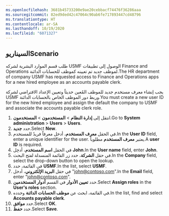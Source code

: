 ```yaml
---
ms.openlocfilehash: 3681b45733200e9ae20cebbacf74476f36286aaa
ms.sourcegitcommit: 82ed9ded42c47064c90ab6fe717893447cd48796
ms.translationtype: HT
ms.contentlocale: ar-SA
ms.lasthandoff: 10/19/2020
ms.locfileid: "6071327"
---
```

## <a name="scenario"></a><span data-ttu-id="06660-101">السيناريو</span><span class="sxs-lookup"><span data-stu-id="06660-101">Scenario</span></span>
<span data-ttu-id="06660-102">طلب قسم الموارد البشرية لشركه USMF الوصول إلى تطبيقات Finance and Operations لموظف جديد تم تعيينه كموظف للحسابات الدائنة.</span><span class="sxs-lookup"><span data-stu-id="06660-102">The HR department of company USMF has requested access to Finance and Operations apps for a new hired employee as an accounts payable clerk.</span></span> 

<span data-ttu-id="06660-103">يجب إنشاء معرف مستخدم جديد للموظف المُعين حديثاً وتعيين الإعداد الافتراضي لشركة USMF وربط دور الموظف الخاص بالحسابات الدائنة.</span><span class="sxs-lookup"><span data-stu-id="06660-103">You must create a new user ID for the new hired employee and assign the default the company to USMF and associate the accounts payable clerk role.</span></span> 


1. <span data-ttu-id="06660-104">انتقل إلى **إدارة النظام** > **المستخدمون** > **المستخدمون**.</span><span class="sxs-lookup"><span data-stu-id="06660-104">Go to **System administration** > **Users** > **Users**.</span></span>
1. <span data-ttu-id="06660-105">حدد **جديد‏‎**.</span><span class="sxs-lookup"><span data-stu-id="06660-105">Select **New**.</span></span>
1. <span data-ttu-id="06660-106">في الحقل **معرف المستخدم**، أدخل معرفاً فريدً للمستخدم.</span><span class="sxs-lookup"><span data-stu-id="06660-106">In the **User ID** field, enter a unique identifier for the user.</span></span> <span data-ttu-id="06660-107">يعتبر **معرف المستخدم** مطلوباً.</span><span class="sxs-lookup"><span data-stu-id="06660-107">A **user ID** is required.</span></span>
1. <span data-ttu-id="06660-108">في الحقل **اسم المستخدم**، أدخِل **John‎**.</span><span class="sxs-lookup"><span data-stu-id="06660-108">In the **User name** field, enter **John**.</span></span>
1. <span data-ttu-id="06660-109">في حقل **الشركة**، حدد زر القائمة المنسدلة لفتح البحث.</span><span class="sxs-lookup"><span data-stu-id="06660-109">In the **Company** field, select the drop-down button to open the lookup.</span></span>
1. <span data-ttu-id="06660-110">في القائمة، حدد **USMF**.</span><span class="sxs-lookup"><span data-stu-id="06660-110">In the list, select **USMF**.</span></span>
2. <span data-ttu-id="06660-111">في حقل **البريد الإلكتروني**، أدخل "john@contoso.com".</span><span class="sxs-lookup"><span data-stu-id="06660-111">In the **Email** field, enter "john@contoso.com".</span></span>
1. <span data-ttu-id="06660-112">حدد **تعيين الأدوار** في القسم **أدوار المستخدمين**.</span><span class="sxs-lookup"><span data-stu-id="06660-112">Select **Assign roles** in the **User's roles** section.</span></span>
1. <span data-ttu-id="06660-113">في القائمة، ابحث عن **موظف الحسابات الدائنة** وحدده.</span><span class="sxs-lookup"><span data-stu-id="06660-113">In the list, find and select **Accounts payable clerk**.</span></span>
1. <span data-ttu-id="06660-114">حدد **موافق**.</span><span class="sxs-lookup"><span data-stu-id="06660-114">Select **OK**.</span></span>
1. <span data-ttu-id="06660-115">حدد **حفظ**.</span><span class="sxs-lookup"><span data-stu-id="06660-115">Select **Save**.</span></span>

